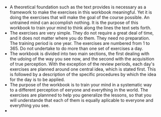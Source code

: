 - A theoretical foundation such as the text provides is necessary as a framework to make the exercises in this workbook meaningful. Yet it is doing the exercises that will make the goal of the course possible. An untrained mind can accomplish nothing. It is the purpose of this workbook to train your mind to think along the lines the text sets forth.
- The exercises are very simple. They do not require a great deal of time, and it does not matter where you do them. They need no preparation. The training period is one year. The exercises are numbered from 1 to 365. Do not undertake to do more than one set of exercises a day.
- The workbook is divided into two main sections, the first dealing with the udoing of the way you see now, and the second with the acquisition of true perception. With the exception of the review periods, each day's exercises are planned around one central idea, which is stated first. This is followed by a description of the specific procedures by which the idea for the day is to be applied.
- The purpose of the workbook is to train your mind in a systematic way to a different perception of eeryone and everything in the world. The exercises are plannned to help you generalize the lessons, so that you will understande that each of them is equally aplicable to everyone and everything you see.
-